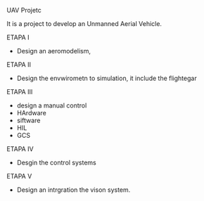 UAV Projetc


It is a project to develop an Unmanned Aerial Vehicle. 

ETAPA I
- Design an aeromodelism,

ETAPA II
- Design the envwirometn to simulation, it include the 
  flightegar 

ETAPA III
 - design a manual control
 - HArdware
 - siftware 
 - HIL
 - GCS


ETAPA IV

  - Desgin the control systems

ETAPA V
 - Design an intrgration the vison system.
